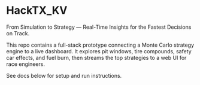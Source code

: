 # HackTX_KV
From Simulation to Strategy — Real-Time Insights for the Fastest Decisions on Track.

This repo contains a full-stack prototype connecting a Monte Carlo strategy engine to a live dashboard. It explores pit windows, tire compounds, safety car effects, and fuel burn, then streams the top strategies to a web UI for race engineers.

See docs below for setup and run instructions.
